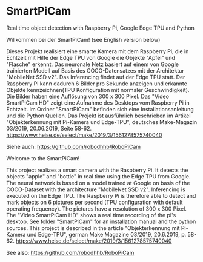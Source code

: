 # SmartPiCam
Real time object detection with Raspberry Pi, Google Edge TPU and Python

Willkommen bei der SmartPiCam! (see English version below)

Dieses Projekt realisiert eine smarte Kamera mit dem Raspberry Pi, die in Echtzeit mit Hilfe der 
Edge TPU von Google die Objekte "Apfel" und "Flasche" erkennt. Das neuronale Netz basiert auf einem von Google trainierten Modell
auf Basis des COCO-Datensatzes mit der Architektur "MobileNet SSD v2". Das Inferencing findet auf der Edge TPU statt. Der Raspberry Pi
kann dadurch 6 Bilder pro Sekunde anzeigen und erkannte Objekte kennzeichnen(TPU Konfiguration mit normaler Geschwindigkeit).
Die Bilder haben eine Auflösung von 300 x 300 Pixel. Das "Video SmartPiCam HD" zeigt eine Aufnahme
des Desktops vom Raspberry Pi in Echtzeit. Im Ordner "SmartPiCam" befinden sich eine Installationsanleitung
und die Python Quellen. Das Projekt ist ausführlich beschrieben im Artikel "Objekterkennung mit Pi-Kamera
und Edge-TPU", deutsches Make-Magazin 03/2019, 20.06.2019, Seite 58-62.
https://www.heise.de/select/make/2019/3/1561278575740040

Siehe auch: https://github.com/robodhhb/RoboPiCam

Welcome to the SmartPiCam!

This project realizes a smart camera with the Raspberry Pi. It detects the objects "apple" and "bottle" in real time using 
the Edge TPU from Google. The neural network is based on a model trained at Google on basis of the
COCO-Dataset with the architecture "MobileNet SSD v2". Inferencing is executed on the Edge TPU. 
The Raspberry Pi is therefore able to detect and mark objects on 6 pictures per second 
(TPU configuration with default operating frequency). The pictures have a resolution of 300 x 300 Pixel. 
The "Video SmartPiCam HD" shows a real time recording of the pi's desktop. See folder "SmartPiCam" 
for an installation manual and the python sources. This project is described in the article
"Objekterkennung mit Pi-Kamera und Edge-TPU", german Make Magazine 03/2019, 20.6.2019, p. 58-62.
https://www.heise.de/select/make/2019/3/1561278575740040

See also: https://github.com/robodhhb/RoboPiCam

